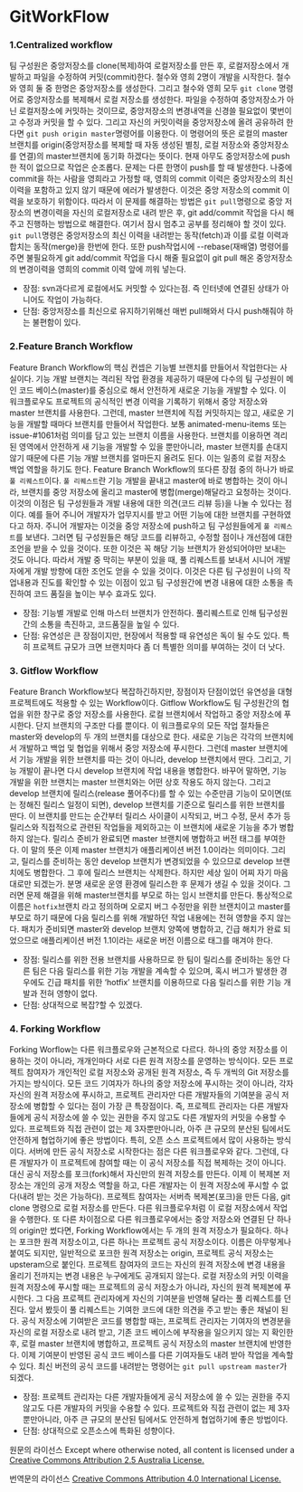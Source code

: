 # GitWorkFlow


### 1.Centralized workflow  
팀 구성원은 중앙저장소를 clone(복제)하여 로컬저장소를 만든 후, 로컬저장소에서 개발하고 파일을 수정하여 커밋(commit)한다.
철수와 영희 2명이 개발을 시작한다. 철수와 영희 둘 중 한명은 중앙저장소를 생성한다. 그리고 철수와 영희 모두 `git clone` 명령어로 중앙저장소를 복제해서 로컬 저장소를 생성한다. 파일을 수정하여 중앙저장소가 아닌 로컬저장소에 커밋하는 것이므로, 중앙저장소의 변경내역을 신경쓸 필요없이 몇번이고 수정과 커밋을 할 수 있다.
그리고 자신의 커밋이력을 중앙저장소에 올려 공유하려 한다면 `git push origin master`명령어를 이용한다. 이 명령어의 뜻은 로컬의 master브랜치를 origin(중앙저장소를 복제할 때 자동 생성된 별칭, 로컬 저장소와 중앙저장소를 연결)의 master브랜치에 동기화 하겠다는 뜻이다. 현재 아무도 중앙저장소에 push한 적이 없으므로 작업은 순조롭다.
문제는 다른 한명이 push를 할 때 발생한다. 나중에 commit을 하는 사람을 영희라고 가정할 때, 영희의 commit 이력은 중앙저장소의 최신 이력을 포함하고 있지 않기 때문에 에러가 발생한다. 이것은 중앙 저장소의 commit 이력을 보호하기 위함이다. 따라서 이 문제를 해결하는 방법은 `git pull`명령으로 중앙 저장소의 변경이력을 자신의 로컬저장소로 내려 받은 후, git add/commit 작업을 다시 해주고 진행하는 방법으로 해결한다. 
여기서 잠시 멈추고 공부를 정리해야 할 것이 있다. `git pull`명령은 중앙저장소의 최신 이력을 내려받는 동작(fetch)과 이를 로컬 이력과 합치는 동작(merge)을 한번에 한다. 또한 push작업시에 --rebase(재배열) 명령어를 주면 불필요하게 git add/commit 작업을 다시 해줄 필요없이 git pull 해온 중앙저장소의 변경이력을 영희의 commit 이력 앞에 끼워 넣는다. 

- 장점: svn과다르게 로컬에서도 커밋할 수 있다는점. 즉 인터넷에 연결된 상태가 아니어도 작업이 가능하다.
- 단점: 중앙저장소를 최신으로 유지하기위해선 매번 pull해와서 다시 push해줘야 하는 불편함이 있다.  



### 2.Feature Branch Workflow
Feature Branch Workflow의 핵심 컨셉은 기능별 브랜치를 만들어서 작업한다는 사실이다. 기능 개발 브랜치는 격리된 작업 환경을 제공하기 때문에 다수의 팀 구성원이 메인 코드 베이스(master)를 중심으로 해서 안전하게 새로운 기능을 개발할 수 있다. 이 워크플로우도 프로젝트의 공식적인 변경 이력을 기록하기 위해서 중앙 저장소와 master 브랜치를 사용한다. 그런데, master 브랜치에 직접 커밋하지는 않고, 새로운 기능을 개발할 때마다 브랜치를 만들어서 작업한다. 보통 animated-menu-items 또는 issue-#1061처럼 의미를 담고 있는 브랜치 이름을 사용한다.
브랜치를 이용하면 격리된 영역에서 안전하게 새 기능을 개발할 수 있을 뿐만아니라, master 브랜치를 손대지 않기 때문에 다른 기능 개발 브랜치를 얼마든지 올려도 된다. 이는 일종의 로컬 저장소 백업 역할을 하기도 한다. 
Feature Branch Workflow의 또다른 장점 중의 하나가 바로 `풀 리퀘스트`이다. `풀 리퀘스트`란 기능 개발을 끝내고 master에 바로 병합하는 것이 아니라, 브랜치를 중앙 저장소에 올리고 master에 병합(merge)해달라고 요청하는 것이다. 이것의 이점은 팀 구성원들과 개발 내용에 대한 의견(코드 리뷰 등)을 나눌 수 있다는 점이다. 예를 들어 주니어 개발자가 업무지시를 받고 어떤 기능에 대한 브랜치를 구현하였다고 하자. 주니어 개발자는 이것을 중앙 저장소에 push하고 팀 구성원들에게 `풀 리퀘스트`를 보낸다. 그러면 팀 구성원들은 해당 코드를 리뷰하고, 수정할 점이나 개선점에 대한 조언을 받을 수 있을 것이다. 또한 이것은 꼭 해당 기능 브랜치가 완성되어야만 보내는 것도 아니다. 따라서 개발 중 막히는 부분이 있을 때, 풀 리퀘스트를 보내서 시니어 개발자에게 개발 방향에 대한 조언도 얻을 수 있을 것이다. 이것은 다른 팀 구성원이 나의 작업내용과 진도를 확인할 수 있는 이점이 있고 팀 구성원간에 변경 내용에 대한 소통을 촉진하여 코드 품질을 높이는 부수 효과도 있다.

- 장점: 기능별 개발로 인해 마스터 브랜치가 안전하다. 풀리퀘스트로 인해 팀구성원간의 소통을 촉진하고, 코드품질을 높일 수 있다.
- 단점: 유연성은 큰 장점이지만, 현장에서 적용할 때 유연성은 독이 될 수도 있다. 특히 프로젝트 규모가 크면 브랜치마다 좀 더 특별한 의미를 부여하는 것이 더 낫다. 



### 3. Gitflow Workflow
Feature Branch Workflow보다 복잡하긴하지만, 장점이자 단점이었던 유연성을 대형 프로젝트에도 적용할 수 있는 Workflow이다. Gitflow Workflow도 팀 구성원간의 협업을 위한 창구로 중앙 저장소를 사용한다. 로컬 브랜치에서 작업하고 중앙 저장소에 푸시한다. 단지 브랜치의 구조만 다를 뿐이다.
이 워크플로우의 모든 작업 절차들은 master와 develop의 두 개의 브랜치를 대상으로 한다. 새로운 기능은 각각의 브랜치에서 개발하고 백업 및 협업을 위해서 중앙 저장소에 푸시한다. 그런데 master 브랜치에서 기능 개발을 위한 브랜치를 따는 것이 아니라, develop 브랜치에서 딴다. 그리고, 기능 개발이 끝나면 다시 develop 브랜치에 작업 내용을 병합한다. 바꾸어 말하면, 기능 개발을 위한 브랜치는 master 브랜치와는 어떤 상호 작용도 하지 않는다. 그리고 develop 브랜치에 릴리스(release 풀어주다)를 할 수 있는 수준만큼 기능이 모이면(또는 정해진 릴리스 일정이 되면), develop 브랜치를 기준으로 릴리스를 위한 브랜치를 딴다. 이 브랜치를 만드는 순간부터 릴리스 사이클이 시작되고, 버그 수정, 문서 추가 등 릴리스와 직접적으로 관련된 작업들을 제외하고는 이 브랜치에 새로운 기능을 추가 병합하지 않는다. 릴리스 준비가 완료되면 master 브랜치에 병합하고 버전 태그를 부여한다. 이 말의 뜻은 이제 master 브랜치가 애플리케이션 버전 1.0이라는 의미이다. 그리고, 릴리스를 준비하는 동안 develop 브랜치가 변경되었을 수 있으므로 develop 브랜치에도 병합한다. 그 후에 릴리스 브랜치는 삭제한다. 
하지만 세상 일이 어찌 자기 마음대로만 되겠는가. 분명 새로운 운영 환경에 릴리스한 후 문제가 생길 수 있을 것이다. 그러면 문제 해결을 위해 master브랜치를 부모로 하는 임시 브랜치를 만든다. 통상적으로 이름은 `hotfix`브랜치 라고 정의하며 오로지 버그 수정만을 위한 브랜치이고 master를 부모로 하기 때문에 다음 릴리스를 위해 개발하던 작업 내용에는 전혀 영향을 주지 않는다. 패치가 준비되면 master와 develop 브랜치 양쪽에 병합하고, 긴급 해치가 완료 되었으므로 애플리케이션 버전 1.1이라는 새로운 버전 이름으로 태그를 매겨야 한다.

- 장점: 릴리스를 위한 전용 브랜치를 사용하므로 한 팀이 릴리스를 준비하는 동안 다른 팀은 다음 릴리스를 위한 기능 개발을 계속할 수 있으며, 혹시 버그가 발생한 경우에도 긴급 패치를 위한 ‘hotfix’ 브랜치를 이용하므로 다음 릴리스를 위한 기능 개발과 전혀 영향이 없다.
- 단점: 상대적으로 복잡?할 수 있겠다. 



### 4. Forking Workflow
Forking Worflow는 다른 워크플로우와 근본적으로 다르다. 하나의 중앙 저장소를 이용하는 것이 아니라, 개개인마다 서로 다른 원격 저장소를 운영하는 방식이다. 모든 프로젝트 참여자가 개인적인 로컬 저장소와 공개된 원격 저장소, 즉 두 개씩의 Git 저장소를 가지는 방식이다. 모든 코드 기여자가 하나의 중앙 저장소에 푸시하는 것이 아니라, 각자 자신의 원격 저장소에 푸시하고, 프로젝트 관리자만 다른 개발자들의 기여분을 공식 저장소에 병합할 수 있다는 점이 가장 큰 특장점이다. 즉, 프로젝트 관리자는 다른 개발자들에게 공식 저장소에 쓸 수 있는 권한을 주지 않고도 다른 개발자의 커밋을 수용할 수 있다. 프로젝트와 직접 관련이 없는 제 3자뿐만아니라, 아주 큰 규모의 분산된 팀에서도 안전하게 협업하기에 좋은 방법이다. 특히, 오픈 소스 프로젝트에서 많이 사용하는 방식이다. 
서버에 만든 공식 저장소로 시작한다는 점은 다른 워크플로우와 같다. 그런데, 다른 개발자가 이 프로젝트에 참여할 때는 이 공식 저장소를 직접 복제하는 것이 아니다.
대신 공식 저장소를 포크(fork)해서 자신만의 원격 저장소를 만든다. 이제 이 복제본 저장소는 개인의 공개 저장소 역할을 하고, 다른 개발자는 이 원격 저장소에 푸시할 수 없다(내려 받는 것은 가능하다). 프로젝트 참여자는 서버측 복제본(포크)을 만든 다음, git clone 명령으로 로컬 저장소를 만든다. 다른 워크플로우처럼 이 로컬 저장소에서 작업을 수행한다. 또 다른 차이점으로 다른 워크플로우에서는 중앙 저장소와 연결된 단 하나의 origin만 썼다면, Forking Workflow에서는 두 개의 원격 저장소가 필요하다. 하나는 포크한 원격 저장소이고, 다른 하나는 프로젝트 공식 저장소이다. 이름은 아무렇게나 붙여도 되지만, 일반적으로 포크한 원격 저장소는 origin, 프로젝트 공식 저장소는 upsteram으로 붙인다.
프로젝트 참여자의 코드는 자신의 원격 저장소에 변경 내용을 올리기 전까지는 변경 내용은 누구에게도 공개되지 않는다. 로컬 저장소의 커밋 이력을 원격 저장소에 푸시할 때는 프로젝트의 공식 저장소가 아니라, 자신의 원격 복제본에 푸시한다. 그 다음 프로젝트 관리자에게 자신의 기여분을 반영해 달라는 풀 리퀘스트를 던진다. 앞서 봤듯이 풀 리퀘스트는 기여한 코드에 대한 의견을 주고 받는 좋은 채널이 된다. 공식 저장소에 기여받은 코드를 병합할 때는, 프로젝트 관리자는 기여자의 변경분을 자신의 로컬 저장소로 내려 받고, 기존 코드 베이스에 부작용을 일으키지 않는 지 확인한 후, 로컬 master 브랜치에 병합하고, 프로젝트 공식 저장소의 master 브랜치에 반영한다. 이제 기여분이 반영된 공식 코드 베이스를 다른 기여자들도 내려 받아 작업을 계속할 수 있다. 최신 버전의 공식 코드를 내려받는 명령어는 `git pull upstream master`가 되겠다.

- 장점: 프로젝트 관리자는 다른 개발자들에게 공식 저장소에 쓸 수 있는 권한을 주지 않고도 다른 개발자의 커밋을 수용할 수 있다. 프로젝트와 직접 관련이 없는 제 3자뿐만아니라, 아주 큰 규모의 분산된 팀에서도 안전하게 협업하기에 좋은 방법이다.
- 단점: 상대적으로 오픈소스에 특화된 성향이다.

원문의 라이선스
Except where otherwise noted, all content is licensed under a [Creative Commons Attribution 2.5 Australia License.](https://creativecommons.org/licenses/by/2.5/au/)

번역문의 라이선스
[Creative Commons Attribution 4.0 International License.](https://creativecommons.org/licenses/by/4.0/
)










